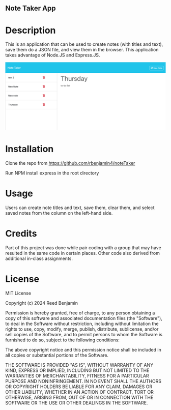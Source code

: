 ## Note Taker App

# Description
This is an application that can be used to create notes (with titles and text), save them do a JSON file, and view them in the browser. This application takes advantage of Node.JS and Express.JS.

![Note Taker App](./Assets/NoteTaker.png?raw=true "Note Taker App Screenshot")

# Installation
 Clone the repo from https://github.com/rbenjamin4/noteTaker

 Run NPM install express in the root directory

# Usage
Users can create note titles and text, save them, clear them, and select saved notes from the column on the left-hand side.

# Credits
Part of this project was done while pair coding with a group that may have resulted in the same code in certain places. Other code also derived from additional in-class assignments.

# License

MIT License

Copyright (c) 2024 Reed Benjamin

Permission is hereby granted, free of charge, to any person obtaining a copy of this software and associated documentation files (the "Software"), to deal in the Software without restriction, including without limitation the rights to use, copy, modify, merge, publish, distribute, sublicense, and/or sell copies of the Software, and to permit persons to whom the Software is furnished to do so, subject to the following conditions:

The above copyright notice and this permission notice shall be included in all copies or substantial portions of the Software.

THE SOFTWARE IS PROVIDED "AS IS", WITHOUT WARRANTY OF ANY KIND, EXPRESS OR IMPLIED, INCLUDING BUT NOT LIMITED TO THE WARRANTIES OF MERCHANTABILITY, FITNESS FOR A PARTICULAR PURPOSE AND NONINFRINGEMENT. IN NO EVENT SHALL THE AUTHORS OR COPYRIGHT HOLDERS BE LIABLE FOR ANY CLAIM, DAMAGES OR OTHER LIABILITY, WHETHER IN AN ACTION OF CONTRACT, TORT OR OTHERWISE, ARISING FROM, OUT OF OR IN CONNECTION WITH THE SOFTWARE OR THE USE OR OTHER DEALINGS IN THE SOFTWARE.